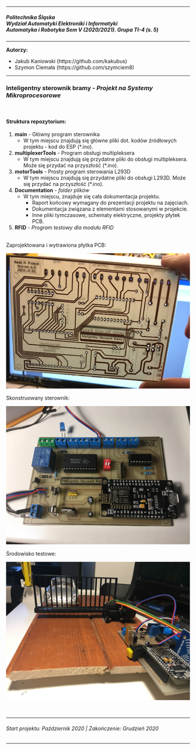 <hr/>
<h5>Politechnika Śląska</br>
Wydział Automatyki Elektroniki i Informatyki</br>
Automatyka i Robotyka Sem V (2020/2021). Grupa TI-4 (s. 5)</h5>
<hr/>

<b>Autorzy:</b><br/>
<ul>
   <li>Jakub Kaniowski (https://github.com/kakubus)</li>
   <li>Szymon Ciemała (https://github.com/szymciem8)</li>
</ul>
<hr/>

<h3>Inteligentny sterownik bramy - <i>Projekt na Systemy Mikroprocesorowe</i></h3>
<br/>
<h4>Struktura repozytorium:</h4>

1. <b>main</b> - Główny program sterownika</i>
    * W tym miejscu znajdują się główne pliki dot. kodów źródłowych projektu - kod do ESP (*.ino).
2. <b>multiplexerTools</b> - Program obsługi multipleksera</i>
    * W tym miejscu znajdują się przydatne pliki do obsługi multipleksera. Może się przydać na przyszłość (*.ino).
3. <b>motorTools</b> - Prosty program sterowania L293D</i>
    * W tym miejscu znajdują się przydatne pliki do obsługi L293D. Może się przydać na przyszłość (*.ino).
4. <b>Documentation</b> - <i>folder plików</i>
    * W tym miejscu, znajduje się cała dokumentacja projektu. 
        * Raport końcowy wymagany do prezentacji projektu na zajęciach.
        * Dokumentacja związana z elementami stosowanymi w projekcie.
        * Inne pliki tymczasowe, schematy elektryczne, projekty płytek PCB.
6. <b>RFID</b> - <i>Program testowy dla modułu RFID</i>
 </br></br>   
<p align="center">
   <p>Zaprojektowana i wytrawiona płytka PCB:<br/></p>
   <img src="/Inne/IMG_9818.JPG" width="512" title="PCB">
   <p>Skonstruowany sterownik:<br/></p>
   <img src="/Inne/IMG_9850.JPG" width="512" title="Sterownik bramy">
   <p>Środowisko testowe:<br/></p>
   <img src="/Inne/IMG_9793.JPG" width="512" title="Środowisko testowe">
</p>
  <br/>
  <hr/>  
  <h6>Start projektu: Październik 2020 | Zakończenie: Grudzień 2020</h6>
  <hr/>
